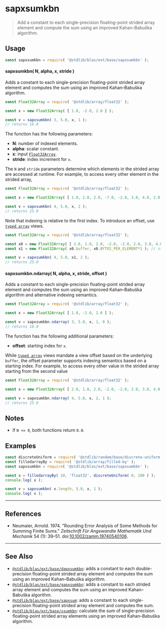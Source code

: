 <!--

@license Apache-2.0

Copyright (c) 2020 The Stdlib Authors.

Licensed under the Apache License, Version 2.0 (the "License");
you may not use this file except in compliance with the License.
You may obtain a copy of the License at

   http://www.apache.org/licenses/LICENSE-2.0

Unless required by applicable law or agreed to in writing, software
distributed under the License is distributed on an "AS IS" BASIS,
WITHOUT WARRANTIES OR CONDITIONS OF ANY KIND, either express or implied.
See the License for the specific language governing permissions and
limitations under the License.

-->

# sapxsumkbn

> Add a constant to each single-precision floating-point strided array element and compute the sum using an improved Kahan–Babuška algorithm.

<section class="intro">

</section>

<!-- /.intro -->

<section class="usage">

## Usage

```javascript
const sapxsumkbn = require( '@stdlib/blas/ext/base/sapxsumkbn' );
```

#### sapxsumkbn( N, alpha, x, stride )

Adds a constant to each single-precision floating-point strided array element and computes the sum using an improved Kahan–Babuška algorithm.

```javascript
const Float32Array = require( '@stdlib/array/float32' );

const x = new Float32Array( [ 1.0, -2.0, 2.0 ] );

const v = sapxsumkbn( 3, 5.0, x, 1 );
// returns 16.0
```

The function has the following parameters:

-   **N**: number of indexed elements.
-   **alpha**: scalar constant.
-   **x**: input [`Float32Array`][@stdlib/array/float32].
-   **stride**: index increment for `x`.

The `N` and `stride` parameters determine which elements in the strided array are accessed at runtime. For example, to access every other element in the strided array,

```javascript
const Float32Array = require( '@stdlib/array/float32' );

const x = new Float32Array( [ 1.0, 2.0, 2.0, -7.0, -2.0, 3.0, 4.0, 2.0 ] );

const v = sapxsumkbn( 4, 5.0, x, 2 );
// returns 25.0
```

Note that indexing is relative to the first index. To introduce an offset, use [`typed array`][mdn-typed-array] views.

<!-- eslint-disable stdlib/capitalized-comments -->

```javascript
const Float32Array = require( '@stdlib/array/float32' );

const x0 = new Float32Array( [ 2.0, 1.0, 2.0, -2.0, -2.0, 2.0, 3.0, 4.0 ] );
const x1 = new Float32Array( x0.buffer, x0.BYTES_PER_ELEMENT*1 ); // start at 2nd element

const v = sapxsumkbn( 4, 5.0, x1, 2 );
// returns 25.0
```

#### sapxsumkbn.ndarray( N, alpha, x, stride, offset )

Adds a constant to each single-precision floating-point strided array element and computes the sum using an improved Kahan–Babuška algorithm and alternative indexing semantics.

```javascript
const Float32Array = require( '@stdlib/array/float32' );

const x = new Float32Array( [ 1.0, -2.0, 2.0 ] );

const v = sapxsumkbn.ndarray( 3, 5.0, x, 1, 0 );
// returns 16.0
```

The function has the following additional parameters:

-   **offset**: starting index for `x`.

While [`typed array`][mdn-typed-array] views mandate a view offset based on the underlying `buffer`, the offset parameter supports indexing semantics based on a starting index. For example, to access every other value in the strided array starting from the second value

```javascript
const Float32Array = require( '@stdlib/array/float32' );

const x = new Float32Array( [ 2.0, 1.0, 2.0, -2.0, -2.0, 2.0, 3.0, 4.0 ] );

const v = sapxsumkbn.ndarray( 4, 5.0, x, 2, 1 );
// returns 25.0
```

</section>

<!-- /.usage -->

<section class="notes">

## Notes

-   If `N <= 0`, both functions return `0.0`.

</section>

<!-- /.notes -->

<section class="examples">

## Examples

<!-- eslint no-undef: "error" -->

```javascript
const discreteUniform = require( '@stdlib/random/base/discrete-uniform' ).factory;
const filledarrayBy = require( '@stdlib/array/filled-by' );
const sapxsumkbn = require( '@stdlib/blas/ext/base/sapxsumkbn' );

const x = filledarrayBy( 10, 'float32', discreteUniform( 0, 100 ) );
console.log( x );

const v = sapxsumkbn( x.length, 5.0, x, 1 );
console.log( v );
```

</section>

<!-- /.examples -->

* * *

<section class="references">

## References

-   Neumaier, Arnold. 1974. "Rounding Error Analysis of Some Methods for Summing Finite Sums." _Zeitschrift Für Angewandte Mathematik Und Mechanik_ 54 (1): 39–51. doi:[10.1002/zamm.19740540106][@neumaier:1974a].

</section>

<!-- /.references -->

<!-- Section for related `stdlib` packages. Do not manually edit this section, as it is automatically populated. -->

<section class="related">

* * *

## See Also

-   <span class="package-name">[`@stdlib/blas/ext/base/dapxsumkbn`][@stdlib/blas/ext/base/dapxsumkbn]</span><span class="delimiter">: </span><span class="description">adds a constant to each double-precision floating-point strided array element and computes the sum using an improved Kahan–Babuška algorithm.</span>
-   <span class="package-name">[`@stdlib/blas/ext/base/gapxsumkbn`][@stdlib/blas/ext/base/gapxsumkbn]</span><span class="delimiter">: </span><span class="description">adds a constant to each strided array element and computes the sum using an improved Kahan–Babuška algorithm.</span>
-   <span class="package-name">[`@stdlib/blas/ext/base/sapxsum`][@stdlib/blas/ext/base/sapxsum]</span><span class="delimiter">: </span><span class="description">adds a constant to each single-precision floating-point strided array element and computes the sum.</span>
-   <span class="package-name">[`@stdlib/blas/ext/base/ssumkbn`][@stdlib/blas/ext/base/ssumkbn]</span><span class="delimiter">: </span><span class="description">calculate the sum of single-precision floating-point strided array elements using an improved Kahan–Babuška algorithm.</span>

</section>

<!-- /.related -->

<!-- Section for all links. Make sure to keep an empty line after the `section` element and another before the `/section` close. -->

<section class="links">

[@stdlib/array/float32]: https://github.com/stdlib-js/stdlib/tree/develop/lib/node_modules/%40stdlib/array/float32

[mdn-typed-array]: https://developer.mozilla.org/en-US/docs/Web/JavaScript/Reference/Global_Objects/TypedArray

[@neumaier:1974a]: https://doi.org/10.1002/zamm.19740540106

<!-- <related-links> -->

[@stdlib/blas/ext/base/dapxsumkbn]: https://github.com/stdlib-js/stdlib/tree/develop/lib/node_modules/%40stdlib/blas/ext/base/dapxsumkbn

[@stdlib/blas/ext/base/gapxsumkbn]: https://github.com/stdlib-js/stdlib/tree/develop/lib/node_modules/%40stdlib/blas/ext/base/gapxsumkbn

[@stdlib/blas/ext/base/sapxsum]: https://github.com/stdlib-js/stdlib/tree/develop/lib/node_modules/%40stdlib/blas/ext/base/sapxsum

[@stdlib/blas/ext/base/ssumkbn]: https://github.com/stdlib-js/stdlib/tree/develop/lib/node_modules/%40stdlib/blas/ext/base/ssumkbn

<!-- </related-links> -->

</section>

<!-- /.links -->
